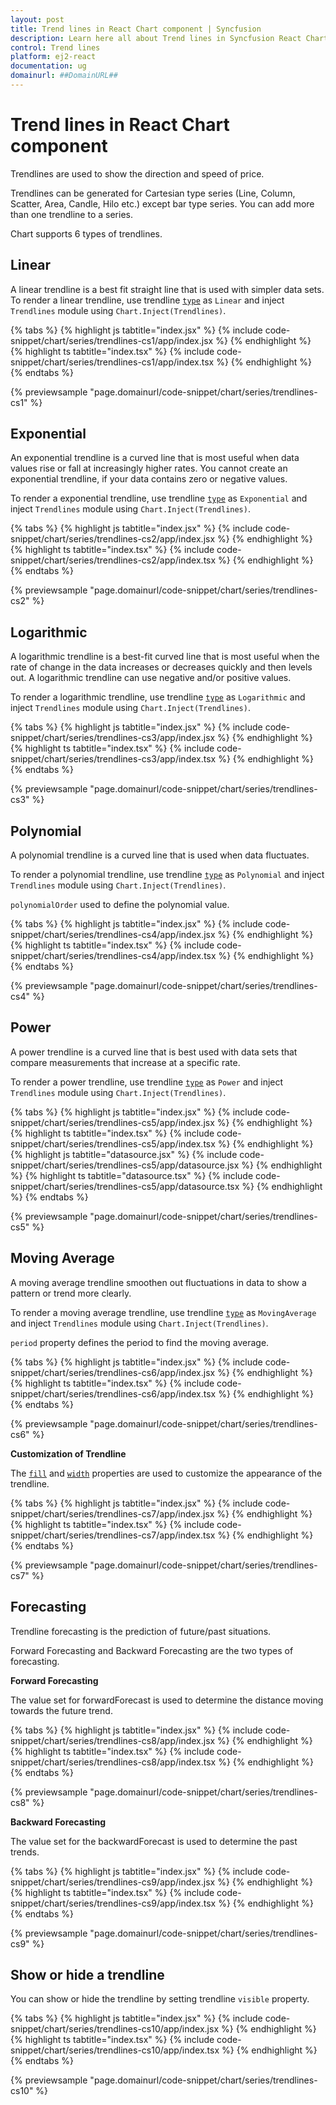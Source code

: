 ```yaml
---
layout: post
title: Trend lines in React Chart component | Syncfusion
description: Learn here all about Trend lines in Syncfusion React Chart component of Syncfusion Essential JS 2 and more.
control: Trend lines 
platform: ej2-react
documentation: ug
domainurl: ##DomainURL##
---
```

<!-- markdownlint-disable MD036 -->

# Trend lines in React Chart component

Trendlines are used to show the direction and speed of price.

Trendlines can be generated for Cartesian type series (Line, Column, Scatter, Area, Candle, Hilo etc.) except bar type series. You can add more than one trendline to a series.

Chart supports 6 types of trendlines.

## Linear

A linear trendline is a best fit straight line that is used with simpler data sets. To render a linear trendline, use trendline [`type`](https://ej2.syncfusion.com/react/documentation/api/chart/trendlineModel/#type) as `Linear` and inject `Trendlines` module using `Chart.Inject(Trendlines)`.

{% tabs %}
{% highlight js tabtitle="index.jsx" %}
{% include code-snippet/chart/series/trendlines-cs1/app/index.jsx %}
{% endhighlight %}
{% highlight ts tabtitle="index.tsx" %}
{% include code-snippet/chart/series/trendlines-cs1/app/index.tsx %}
{% endhighlight %}
{% endtabs %}

{% previewsample "page.domainurl/code-snippet/chart/series/trendlines-cs1" %}

## Exponential

An exponential trendline is a curved line that is most useful when data values rise or fall at increasingly higher rates. You cannot create an exponential trendline, if your data contains zero or negative values.

To render a exponential trendline, use trendline [`type`](https://ej2.syncfusion.com/react/documentation/api/chart/trendlineModel/#type) as `Exponential` and inject `Trendlines` module using `Chart.Inject(Trendlines)`.

{% tabs %}
{% highlight js tabtitle="index.jsx" %}
{% include code-snippet/chart/series/trendlines-cs2/app/index.jsx %}
{% endhighlight %}
{% highlight ts tabtitle="index.tsx" %}
{% include code-snippet/chart/series/trendlines-cs2/app/index.tsx %}
{% endhighlight %}
{% endtabs %}

{% previewsample "page.domainurl/code-snippet/chart/series/trendlines-cs2" %}

## Logarithmic

A logarithmic trendline is a best-fit curved line that is most useful when the rate of change in the data increases or decreases quickly and then levels out. A logarithmic trendline can use negative and/or positive values.

To render a logarithmic trendline, use trendline [`type`](https://ej2.syncfusion.com/react/documentation/api/chart/trendlineModel/#type) as `Logarithmic` and inject `Trendlines` module using `Chart.Inject(Trendlines)`.

{% tabs %}
{% highlight js tabtitle="index.jsx" %}
{% include code-snippet/chart/series/trendlines-cs3/app/index.jsx %}
{% endhighlight %}
{% highlight ts tabtitle="index.tsx" %}
{% include code-snippet/chart/series/trendlines-cs3/app/index.tsx %}
{% endhighlight %}
{% endtabs %}

{% previewsample "page.domainurl/code-snippet/chart/series/trendlines-cs3" %}

## Polynomial

A polynomial trendline is a curved line that is used when data fluctuates.

To render a polynomial trendline, use trendline [`type`](https://ej2.syncfusion.com/react/documentation/api/chart/trendlineModel/#type) as `Polynomial` and inject `Trendlines` module using `Chart.Inject(Trendlines)`.

`polynomialOrder` used to define the polynomial value.

{% tabs %}
{% highlight js tabtitle="index.jsx" %}
{% include code-snippet/chart/series/trendlines-cs4/app/index.jsx %}
{% endhighlight %}
{% highlight ts tabtitle="index.tsx" %}
{% include code-snippet/chart/series/trendlines-cs4/app/index.tsx %}
{% endhighlight %}
{% endtabs %}

{% previewsample "page.domainurl/code-snippet/chart/series/trendlines-cs4" %}

## Power

A power trendline is a curved line that is best used with data sets that compare measurements that increase at a specific rate.

To render a power trendline, use trendline [`type`](https://ej2.syncfusion.com/react/documentation/api/chart/trendlineModel/#type) as `Power` and inject `Trendlines` module using `Chart.Inject(Trendlines)`.

{% tabs %}
{% highlight js tabtitle="index.jsx" %}
{% include code-snippet/chart/series/trendlines-cs5/app/index.jsx %}
{% endhighlight %}
{% highlight ts tabtitle="index.tsx" %}
{% include code-snippet/chart/series/trendlines-cs5/app/index.tsx %}
{% endhighlight %}
{% highlight js tabtitle="datasource.jsx" %}
{% include code-snippet/chart/series/trendlines-cs5/app/datasource.jsx %}
{% endhighlight %}
{% highlight ts tabtitle="datasource.tsx" %}
{% include code-snippet/chart/series/trendlines-cs5/app/datasource.tsx %}
{% endhighlight %}
{% endtabs %}

{% previewsample "page.domainurl/code-snippet/chart/series/trendlines-cs5" %}

## Moving Average

A moving average trendline smoothen out fluctuations in data to show a pattern or trend more clearly.

To render a moving average trendline, use trendline [`type`](https://ej2.syncfusion.com/react/documentation/api/chart/trendlineModel/#type) as `MovingAverage` and inject `Trendlines` module using `Chart.Inject(Trendlines)`.

`period` property defines the period to find the moving average.

{% tabs %}
{% highlight js tabtitle="index.jsx" %}
{% include code-snippet/chart/series/trendlines-cs6/app/index.jsx %}
{% endhighlight %}
{% highlight ts tabtitle="index.tsx" %}
{% include code-snippet/chart/series/trendlines-cs6/app/index.tsx %}
{% endhighlight %}
{% endtabs %}

{% previewsample "page.domainurl/code-snippet/chart/series/trendlines-cs6" %}

**Customization of Trendline**

The [`fill`](https://ej2.syncfusion.com/react/documentation/api/chart/trendlineModel/#fill) and [`width`](https://ej2.syncfusion.com/react/documentation/api/chart/trendlineModel/#width) properties are used to customize the appearance of the trendline.

{% tabs %}
{% highlight js tabtitle="index.jsx" %}
{% include code-snippet/chart/series/trendlines-cs7/app/index.jsx %}
{% endhighlight %}
{% highlight ts tabtitle="index.tsx" %}
{% include code-snippet/chart/series/trendlines-cs7/app/index.tsx %}
{% endhighlight %}
{% endtabs %}

{% previewsample "page.domainurl/code-snippet/chart/series/trendlines-cs7" %}

## Forecasting

Trendline forecasting is the prediction of future/past situations.

Forward Forecasting and Backward Forecasting are the two types of forecasting.

**Forward Forecasting**

The value set for forwardForecast is used to determine the distance moving towards the future trend.

{% tabs %}
{% highlight js tabtitle="index.jsx" %}
{% include code-snippet/chart/series/trendlines-cs8/app/index.jsx %}
{% endhighlight %}
{% highlight ts tabtitle="index.tsx" %}
{% include code-snippet/chart/series/trendlines-cs8/app/index.tsx %}
{% endhighlight %}
{% endtabs %}

{% previewsample "page.domainurl/code-snippet/chart/series/trendlines-cs8" %}

**Backward Forecasting**

The value set for the backwardForecast is used to determine the past trends.

{% tabs %}
{% highlight js tabtitle="index.jsx" %}
{% include code-snippet/chart/series/trendlines-cs9/app/index.jsx %}
{% endhighlight %}
{% highlight ts tabtitle="index.tsx" %}
{% include code-snippet/chart/series/trendlines-cs9/app/index.tsx %}
{% endhighlight %}
{% endtabs %}

{% previewsample "page.domainurl/code-snippet/chart/series/trendlines-cs9" %}

## Show or hide a trendline

You can show or hide the trendline by setting trendline `visible` property.

{% tabs %}
{% highlight js tabtitle="index.jsx" %}
{% include code-snippet/chart/series/trendlines-cs10/app/index.jsx %}
{% endhighlight %}
{% highlight ts tabtitle="index.tsx" %}
{% include code-snippet/chart/series/trendlines-cs10/app/index.tsx %}
{% endhighlight %}
{% endtabs %}

{% previewsample "page.domainurl/code-snippet/chart/series/trendlines-cs10" %}